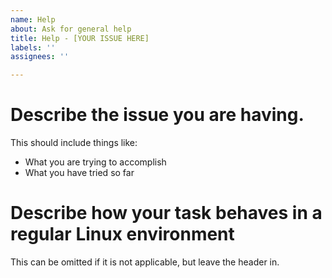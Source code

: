 ```yaml
---
name: Help
about: Ask for general help
title: Help - [YOUR ISSUE HERE]
labels: ''
assignees: ''

---
```


# Describe the issue you are having.

This should include things like:
- What you are trying to accomplish
- What you have tried so far

# Describe how your task behaves in a regular Linux environment

This can be omitted if it is not applicable, but leave the header in.
